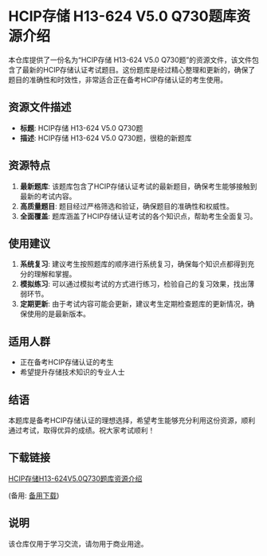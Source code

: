 # HCIP存储 H13-624 V5.0 Q730题库资源介绍

本仓库提供了一份名为“HCIP存储 H13-624 V5.0 Q730题”的资源文件，该文件包含了最新的HCIP存储认证考试题目。这份题库是经过精心整理和更新的，确保了题目的准确性和时效性，非常适合正在备考HCIP存储认证的考生使用。

## 资源文件描述

- **标题**: HCIP存储 H13-624 V5.0 Q730题
- **描述**: HCIP存储 H13-624 V5.0 Q730题，很稳的新题库

## 资源特点

1. **最新题库**: 该题库包含了HCIP存储认证考试的最新题目，确保考生能够接触到最新的考试内容。
2. **高质量题目**: 题目经过严格筛选和验证，确保题目的准确性和权威性。
3. **全面覆盖**: 题库涵盖了HCIP存储认证考试的各个知识点，帮助考生全面复习。

## 使用建议

1. **系统复习**: 建议考生按照题库的顺序进行系统复习，确保每个知识点都得到充分的理解和掌握。
2. **模拟练习**: 可以通过模拟考试的方式进行练习，检验自己的复习效果，找出薄弱环节。
3. **定期更新**: 由于考试内容可能会更新，建议考生定期检查题库的更新情况，确保使用的是最新版本。

## 适用人群

- 正在备考HCIP存储认证的考生
- 希望提升存储技术知识的专业人士

## 结语

本题库是备考HCIP存储认证的理想选择，希望考生能够充分利用这份资源，顺利通过考试，取得优异的成绩。祝大家考试顺利！

## 下载链接
[HCIP存储H13-624V5.0Q730题库资源介绍](https://pan.quark.cn/s/032ca56bdebd) 

(备用: [备用下载](https://pan.baidu.com/s/1uLOig79a4IizKmvz7ZJ9fQ?pwd=1234))

## 说明

该仓库仅用于学习交流，请勿用于商业用途。
